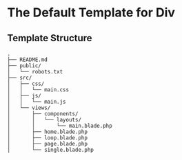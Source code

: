 # The Default Template for Div

## Template Structure

```
.
├── README.md
├── public/
│   └── robots.txt
├── src/
│   ├── css/
│   │   └── main.css
│   ├── js/
│   │   └── main.js
│   └── views/
│       ├── components/
│       │   └── layouts/
│       │       └── main.blade.php
│       ├── home.blade.php
│       ├── loop.blade.php
│       ├── page.blade.php
│       └── single.blade.php
```

